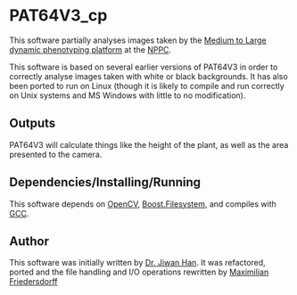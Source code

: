 # PAT64V3_cp

This software partially analyses images taken by the 
[Medium to Large dynamic phenotyping platform](https://www.plant-phenomics.ac.uk/index.php/resources/index.php/resources/lemnatec-system/) 
at the [NPPC](https://www.plant-phenomics.ac.uk). 

This software is based on several earlier versions of PAT64V3 in order to
correctly analyse images taken with white or black backgrounds. It has also been
ported to run on Linux (though it is likely to compile and run correctly on Unix 
systems and MS Windows with little to no modification).

## Outputs

PAT64V3 will calculate things like the height of the plant, as well as the area presented to the camera.

## Dependencies/Installing/Running

This software depends on [OpenCV](https://opencv.org/), [Boost.Filesystem](https://www.boost.org/doc/libs/1_39_0/libs/filesystem/doc/index.htm),
and compiles with [GCC](https://gcc.gnu.org/).  

## Author

This software was initially written by [Dr. Jiwan Han](https://www.plant-phenomics.ac.uk/index.php/about/meet-the-team/). 
It was refactored, ported and the file handling and I/O operations rewritten by [Maximilian Friedersdorff](https://git.friedersdorff.com/explore/repos)
